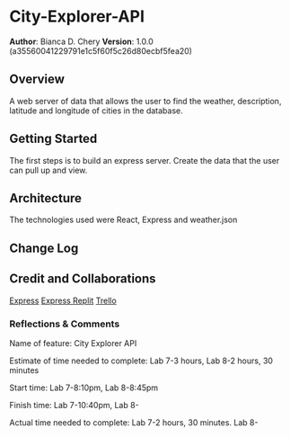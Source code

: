 # City-Explorer-API

**Author**: Bianca D. Chery
**Version**: 1.0.0 (a35560041229791e1c5f60f5c26d80ecbf5fea20)

## Overview
A web server of data that allows the user to find the weather, description, latitude and longitude of cities in the database.

## Getting Started
The first steps is to build an express server. Create the data that the user can pull up and view.

## Architecture
The technologies used were React, Express and weather.json

## Change Log
<!-- Use this area to document the iterative changes made to your application as each feature is successfully implemented. Use time stamps. Here's an example:

01-01-2001 4:59pm - Application now has a fully-functional express server, with a GET route for the location resource. -->

## Credit and Collaborations
[Express](https://expressjs.com/en/starter/hello-world.html)
[Express Replit](https://replit.com/@rmccrear/Class-07-Express-Server-Intro)
[Trello](https://trello.com/b/s3hjcPzz/city-explorer)

### Reflections & Comments

Name of feature: City Explorer API

Estimate of time needed to complete: Lab 7-3 hours, Lab 8-2 hours, 30 minutes

Start time: Lab 7-8:10pm, Lab 8-8:45pm

Finish time: Lab 7-10:40pm, Lab 8-

Actual time needed to complete: Lab 7-2 hours, 30 minutes. Lab 8-
